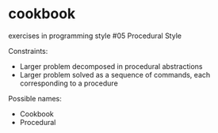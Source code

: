 # cookbook
exercises in programming style #05 Procedural Style


Constraints:

- Larger problem decomposed in procedural abstractions
- Larger problem solved as a sequence of commands, each corresponding to a procedure


Possible names:

- Cookbook
- Procedural
